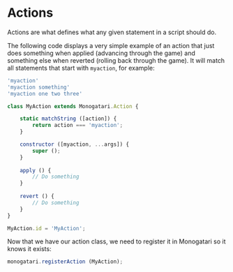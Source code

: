 # Actions

Actions are what defines what any given statement in a script should do.

 The following code displays a very simple example of an action that just does something when applied \(advancing through the game\) and something else when reverted \(rolling back through the game\). It will match all statements that start with `myaction`, for example:

```javascript
'myaction'
'myaction something'
'myaction one two three'
```

```javascript
class MyAction extends Monogatari.Action {

    static matchString ([action]) {
        return action === 'myaction';
    }

    constructor ([myaction, ...args]) {
        super ();
    }
    
    apply () {
        // Do something
    }
    
    revert () {
        // Do something
    }
}

MyAction.id = 'MyAction';
```

Now that we have our action class, we need to register it in Monogatari so it knows it exists:

```javascript
monogatari.registerAction (MyAction);
```

